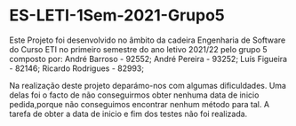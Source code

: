 # ES-LETI-1Sem-2021-Grupo5
Este Projeto foi desenvolvido no âmbito da cadeira
Engenharia de Software do Curso ETI no primeiro semestre do ano letivo 2021/22
pelo grupo 5 composto por:
André Barroso - 92552;
André Pereira - 93252;
Luís Figueira - 82146;
Ricardo Rodrigues - 82993;

Na realização deste projeto deparámo-nos com algumas dificuldades. Uma delas foi o facto de não conseguirmos obter nenhuma data de inicio pedida,porque não conseguimos encontrar nenhum método para tal.
A tarefa de obter a data de inicio e fim dos testes não foi realizada.

